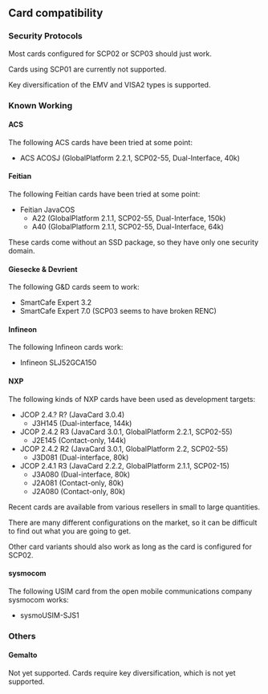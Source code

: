 ## Card compatibility

### Security Protocols

Most cards configured for SCP02 or SCP03 should just work.

Cards using SCP01 are currently not supported.

Key diversification of the EMV and VISA2 types is supported.

### Known Working

#### ACS

The following ACS cards have been tried at some point:

 * ACS ACOSJ (GlobalPlatform 2.2.1, SCP02-55, Dual-Interface, 40k)

#### Feitian

The following Feitian cards have been tried at some point:

 * Feitian JavaCOS
   * A22 (GlobalPlatform 2.1.1, SCP02-55, Dual-Interface, 150k)
   * A40 (GlobalPlatform 2.1.1, SCP02-55, Dual-Interface, 64k)

These cards come without an SSD package, so they have only one security domain.

#### Giesecke &amp; Devrient

The following G&amp;D cards seem to work:

 * SmartCafe Expert 3.2
 * SmartCafe Expert 7.0 (SCP03 seems to have broken RENC)

#### Infineon

The following Infineon cards work:

 * Infineon SLJ52GCA150

#### NXP

The following kinds of NXP cards have been used as development targets:

 * JCOP 2.4.? R? (JavaCard 3.0.4)
   * J3H145 (Dual-interface, 144k)
 * JCOP 2.4.2 R3 (JavaCard 3.0.1, GlobalPlatform 2.2.1, SCP02-55)
   * J2E145 (Contact-only, 144k)
 * JCOP 2.4.2 R2 (JavaCard 3.0.1, GlobalPlatform 2.2, SCP02-55)
   * J3D081 (Dual-interface, 80k)
 * JCOP 2.4.1 R3 (JavaCard 2.2.2, GlobalPlatform 2.1.1, SCP02-15)
   * J3A080 (Dual-interface, 80k)
   * J2A081 (Contact-only, 80k)
   * J2A080 (Contact-only, 80k)

Recent cards are available from various resellers in small to large quantities.

There are many different configurations on the market, so it can be difficult
to find out what you are going to get.

Other card variants should also work as long as the card is configured for SCP02.

#### sysmocom

The following USIM card from the open mobile communications company sysmocom works:

 * sysmoUSIM-SJS1

### Others

#### Gemalto

Not yet supported. Cards require key diversification, which is not yet supported.

